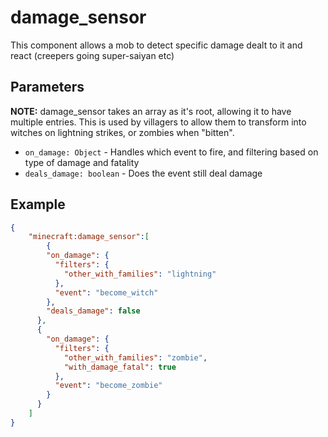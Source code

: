 # damage_sensor

This component allows a mob to detect specific damage dealt to it and react (creepers going super-saiyan etc)

## Parameters
**NOTE:** damage_sensor takes an array as it's root, allowing it to have multiple entries. This is used by villagers
to allow them to transform into witches on lightning strikes, or zombies when "bitten".

* `on_damage: Object` - Handles which event to fire, and filtering based on type of damage and fatality
* `deals_damage: boolean` - Does the event still deal damage 

## Example

````json
{
    "minecraft:damage_sensor":[
        {
        "on_damage": {
          "filters": {
            "other_with_families": "lightning"
          },
          "event": "become_witch"
        },
        "deals_damage": false
      },
      {
        "on_damage": {
          "filters": {
            "other_with_families": "zombie",
            "with_damage_fatal": true
          },
          "event": "become_zombie"
        }
      }
    ]
}
````
